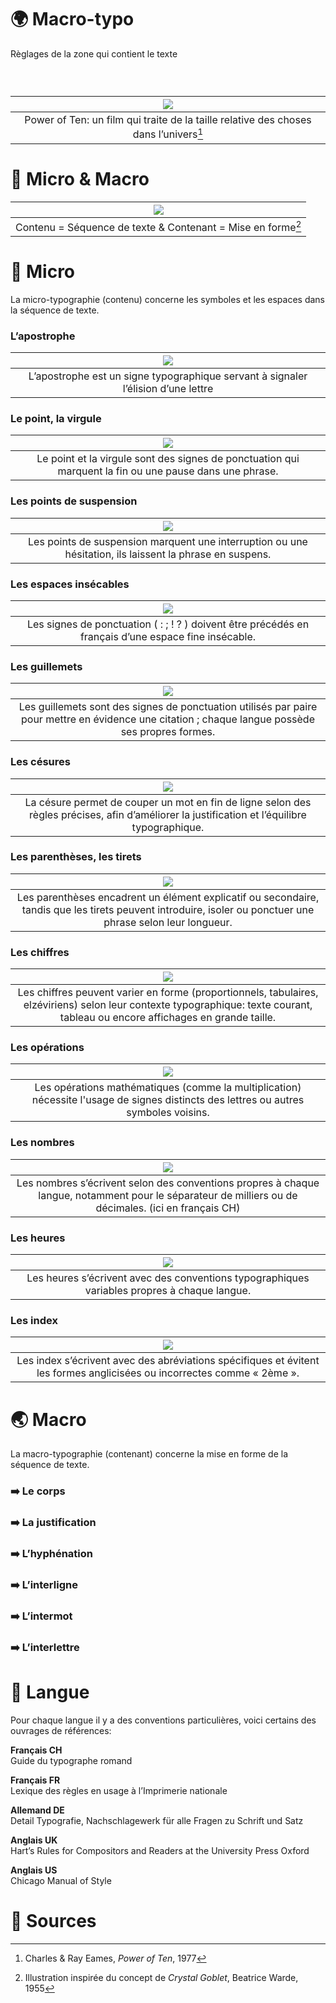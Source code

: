 # 🌍 Macro-typo
  Règlages de la zone qui contient le texte

  
### &nbsp;

|![](links/Eames_Power_of_Ten.gif) |
|:---:|
| Power of Ten: un film qui traite de la taille relative des choses dans l’univers[^1]           |

# 🥂 Micro & Macro

|![](links/Crystal_Goblet.jpg) |
|:---:|
| Contenu = Séquence de texte & Contenant = Mise en forme[^2] |

# 🦠 Micro

La micro-typographie (contenu) concerne les symboles et les espaces dans la séquence de texte.

###  L’apostrophe

|![](links/1_apostrophe.gif) |
|:---:|
| L’apostrophe est un signe typographique servant à signaler l’élision d’une lettre          |

###  Le point, la virgule

|![](links/0_point_virgule.gif) |
|:---:|
| Le point et la virgule sont des signes de ponctuation qui marquent la fin ou une pause dans une phrase. |

###  Les points de suspension

|![](links/2_suspension.gif) |
|:---:|
| Les points de suspension marquent une interruption ou une hésitation, ils laissent la phrase en suspens.          |

###  Les espaces insécables

|![](links/3_ponctuation.gif) |
|:---:|
| Les signes de ponctuation ( : ; ! ? ) doivent être précédés en français d’une espace fine insécable.           |

###  Les guillemets

|![](links/4_guillemets.gif) |
|:---:|
| Les guillemets sont des signes de ponctuation utilisés par paire pour mettre en évidence une citation ; chaque langue possède ses propres formes.          |

###  Les césures

|![](links/5_hyphenation.gif) |
|:---:|
| La césure permet de couper un mot en fin de ligne selon des règles précises, afin d’améliorer la justification et l’équilibre typographique.          |

###  Les parenthèses, les tirets

|![](links/6_tirets_parentheses.gif) |
|:---:|
| Les parenthèses encadrent un élément explicatif ou secondaire, tandis que les tirets peuvent introduire, isoler ou ponctuer une phrase selon leur longueur.          |

###  Les chiffres

|![](links/7_chiffres.gif) |
|:---:|
| Les chiffres peuvent varier en forme (proportionnels, tabulaires, elzéviriens) selon leur contexte typographique: texte courant, tableau ou encore affichages en grande taille.          |

###  Les opérations

|![](links/8_operations.gif) |
|:---:|
| Les opérations mathématiques (comme la multiplication) nécessite l'usage de signes distincts des lettres ou autres symboles voisins.          |

###  Les nombres

|![](links/9_chiffres_virgules.gif) |
|:---:|
| Les nombres s’écrivent selon des conventions propres à chaque langue, notamment pour le séparateur de milliers ou de décimales. (ici en français CH)          |

###  Les heures

|![](links/10_heures.gif) |
|:---:|
| Les heures s’écrivent avec des conventions typographiques variables propres à chaque langue.          |

###  Les index

|![](links/11_index.gif) |
|:---:|
| Les index s’écrivent avec des abréviations spécifiques et évitent les formes anglicisées ou incorrectes comme « 2ème ».          |


# 🌏 Macro

La macro-typographie (contenant) concerne la mise en forme de la séquence de texte.

<!---
###  La police
--->

### ➡️ Le corps

### ➡️ La justification

### ➡️ L’hyphénation

### ➡️ L’interligne

### ➡️ L’intermot

### ➡️ L’interlettre

# 🚨 Langue

Pour chaque langue il y a des conventions particulières, voici certains des ouvrages de références:

**Français CH**  
Guide du typographe romand

**Français FR**  
Lexique des règles en usage à l’Imprimerie nationale

**Allemand DE**  
Detail Typografie, Nachschlagewerk für alle Fragen zu Schrift und Satz

**Anglais UK**  
Hart’s Rules for Compositors and Readers at the University Press Oxford

**Anglais US**  
Chicago Manual of Style

# 📎 Sources

[^1]: Charles & Ray Eames, *Power of Ten*, 1977
[^2]: Illustration inspirée du concept de *Crystal Goblet*, Beatrice Warde, 1955